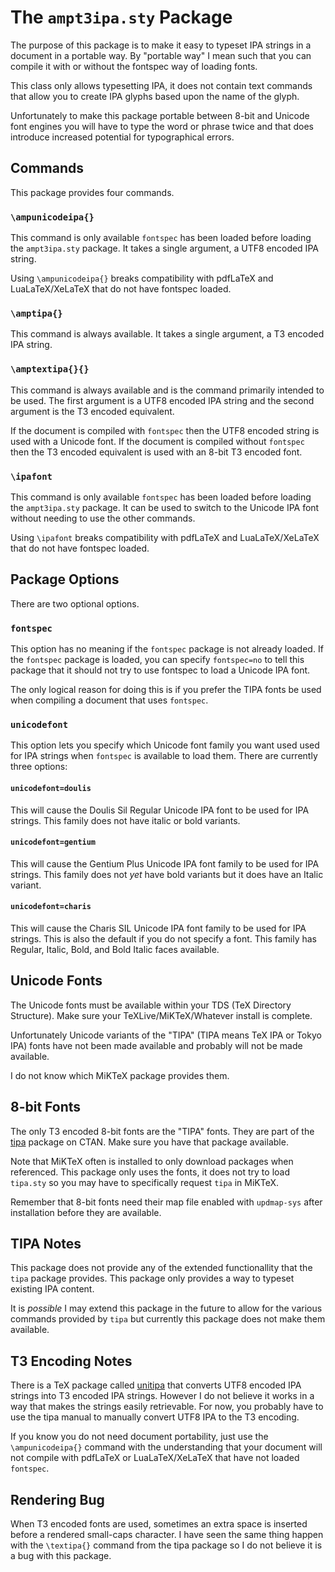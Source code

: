 The `ampt3ipa.sty` Package
=============================

The purpose of this package is to make it easy to typeset IPA strings in a
document in a portable way. By "portable way" I mean such that you can compile
it with or without the fontspec way of loading fonts.

This class only allows typesetting IPA, it does not contain text commands that
allow you to create IPA glyphs based upon the name of the glyph.

Unfortunately to make this package portable between 8-bit and Unicode font
engines you will have to type the word or phrase twice and that does introduce
increased potential for typographical errors.


Commands
--------

This package provides four commands.

### `\ampunicodeipa{}`

This command is only available `fontspec` has been loaded before loading the
`ampt3ipa.sty` package. It takes a single argument, a UTF8 encoded IPA string.

Using `\ampunicodeipa{}` breaks compatibility with pdfLaTeX and LuaLaTeX/XeLaTeX
that do not have fontspec loaded.

### `\amptipa{}`

This command is always available. It takes a single argument, a T3 encoded IPA
string.

### `\amptextipa{}{}`

This command is always available and is the command primarily intended to be
used. The first argument is a UTF8 encoded IPA string and the second argument is
the T3 encoded equivalent.

If the document is compiled with `fontspec` then the UTF8 encoded string is used
with a Unicode font. If the document is compiled without `fontspec` then the T3
encoded equivalent is used with an 8-bit T3 encoded font.

### `\ipafont`

This command is only available `fontspec` has been loaded before loading the
`ampt3ipa.sty` package. It can be used to switch to the Unicode IPA font without
needing to use the other commands.

Using `\ipafont` breaks compatibility with pdfLaTeX and LuaLaTeX/XeLaTeX that do
not have fontspec loaded.


Package Options
---------------

There are two optional options.

### `fontspec`

This option has no meaning if the `fontspec` package is not already loaded. If
the `fontspec` package is loaded, you can specify `fontspec=no` to tell this
package that it should not try to use fontspec to load a Unicode IPA font.

The only logical reason for doing this is if you prefer the TIPA fonts be used
when compiling a document that uses `fontspec`.

### `unicodefont`

This option lets you specify which Unicode font family you want used used for
IPA strings when `fontspec` is available to load them. There are currently three
options:

#### `unicodefont=doulis`

This will cause the Doulis Sil Regular Unicode IPA font to be used for IPA
strings. This family does not have italic or bold variants.

#### `unicodefont=gentium`

This will cause the Gentium Plus Unicode IPA font family to be used for IPA
strings. This family does not *yet* have bold variants but it does have an
Italic variant.

#### `unicodefont=charis`

This will cause the Charis SIL Unicode IPA font family to be used for IPA
strings. This is also the default if you do not specify a font. This family has
Regular, Italic, Bold, and Bold Italic faces available.


Unicode Fonts
-------------

The Unicode fonts must be available within your TDS (TeX Directory Structure).
Make sure your TeXLive/MiKTeX/Whatever install is complete.

Unfortunately Unicode variants of the "TIPA" (TIPA means TeX IPA or Tokyo IPA)
fonts have not been made available and probably will not be made available.

I do not know which MiKTeX package provides them.


8-bit Fonts
-----------

The only T3 encoded 8-bit fonts are the "TIPA" fonts. They are part of the
[tipa](https://ctan.org/pkg/tipa) package on CTAN. Make sure you have that
package available.

Note that MiKTeX often is installed to only download packages when referenced.
This package only uses the fonts, it does not try to load `tipa.sty` so you may
have to specifically request `tipa` in MiKTeX.

Remember that 8-bit fonts need their map file enabled with `updmap-sys` after
installation before they are available.


TIPA Notes
----------

This package does not provide any of the extended functionallity that the `tipa`
package provides. This package only provides a way to typeset existing IPA
content.

It is *possible* I may extend this package in the future to allow for the
various commands provided by `tipa` but currently this package does not make
them available.


T3 Encoding Notes
-----------------

There is a TeX package called [unitipa](https://ctan.org/pkg/unitipa) that
converts UTF8 encoded IPA strings into T3 encoded IPA strings. However I do not
believe it works in a way that makes the strings easily retrievable. For now,
you probably have to use the tipa manual to manually convert UTF8 IPA to the
T3 encoding.

If you know you do not need document portability, just use the
`\ampunicodeipa{}` command with the understanding that your document will not
compile with pdfLaTeX or LuaLaTeX/XeLaTeX that have not loaded `fontspec`.


Rendering Bug
-------------

When T3 encoded fonts are used, sometimes an extra space is inserted before a
rendered small-caps character. I have seen the same thing happen with the
`\textipa{}` command from the tipa package so I do not believe it is a bug with
this package.


